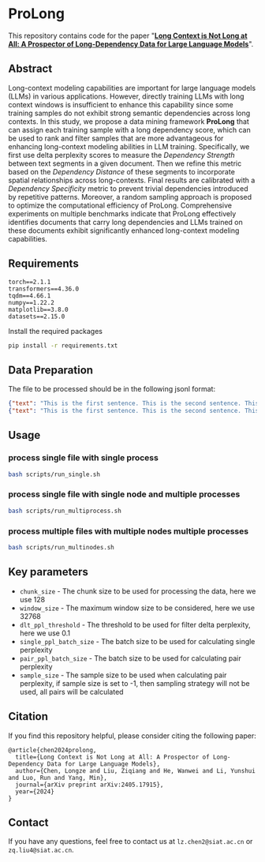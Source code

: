 # ProLong

This repository contains code for the paper "**[Long Context is Not Long at All: A Prospector of Long-Dependency Data for Large Language Models](https://arxiv.org/abs/2405.17915)**".

## Abstract

Long-context modeling capabilities are important for large language models (LLMs) in various applications. However, directly training LLMs with long context windows is insufficient to enhance this capability since some training samples do not exhibit strong semantic dependencies across long contexts.
In this study, we propose a data mining framework **ProLong** that can assign each training sample with a long dependency score, which can be used to rank and filter samples that are more advantageous for enhancing long-context modeling abilities in LLM training. Specifically, we first use delta perplexity scores to measure the *Dependency Strength* between text segments in a given document. Then we refine this metric based on the *Dependency Distance* of these segments to incorporate spatial relationships across long-contexts. Final results are calibrated with a *Dependency Specificity* metric to prevent trivial dependencies introduced by repetitive patterns. Moreover, a random sampling approach is proposed to optimize the computational efficiency of ProLong. Comprehensive experiments on multiple benchmarks indicate that ProLong effectively identifies documents that carry long dependencies and LLMs trained on these documents exhibit significantly enhanced long-context modeling capabilities.

## Requirements
```
torch==2.1.1
transformers==4.36.0
tqdm==4.66.1
numpy==1.22.2
matplotlib==3.8.0
datasets==2.15.0
```

Install the required packages
```bash
pip install -r requirements.txt
```

## Data Preparation
The file to be processed should be in the following jsonl format:
```json
{"text": "This is the first sentence. This is the second sentence. This is the third sentence."}
{"text": "This is the first sentence. This is the second sentence. This is the third sentence."}
```

## Usage

### process single file with single process
```bash
bash scripts/run_single.sh
```

### process single file with single node and multiple processes
```bash
bash scripts/run_multiprocess.sh
```

### process multiple files with multiple nodes multiple processes
```bash
bash scripts/run_multinodes.sh
```

## Key parameters
* `chunk_size` - The chunk size to be used for processing the data, here we use 128
* `window_size` - The maximum window size to be considered, here we use 32768
* `dlt_ppl_threshold` - The threshold to be used for filter delta perplexity, here we use 0.1
* `single_ppl_batch_size` - The batch size to be used for calculating single perplexity
* `pair_ppl_batch_size` - The batch size to be used for calculating pair perplexity
* `sample_size` - The sample size to be used when calculating pair perplexity, if sample size is set to -1, then sampling strategy will not be used, all pairs will be calculated

## Citation

If you find this repository helpful, please consider citing the following paper:

```
@article{chen2024prolong,
  title={Long Context is Not Long at All: A Prospector of Long-Dependency Data for Large Language Models},
  author={Chen, Longze and Liu, Ziqiang and He, Wanwei and Li, Yunshui and Luo, Run and Yang, Min},
  journal={arXiv preprint arXiv:2405.17915},
  year={2024}
}
```

## Contact
<!-- email -->

If you have any questions, feel free to contact us at `lz.chen2@siat.ac.cn` or `zq.liu4@siat.ac.cn`.
